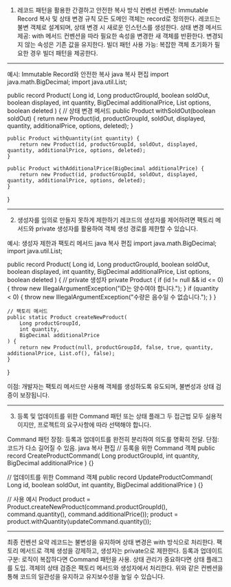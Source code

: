 1. 레코드 패턴을 활용한 간결하고 안전한 복사 방식 컨벤션
   컨벤션: Immutable Record 복사 및 상태 변경 규칙
   모든 도메인 객체는 record로 정의한다.
   레코드는 불변 객체로 설계되며, 상태 변경 시 새로운 인스턴스를 생성한다.
   상태 변경 메서드 제공:
   	with<PropertyName> 메서드 컨벤션을 따라 필요한 속성을 변경한 새 객체를 반환한다.
   변경되지 않는 속성은 기존 값을 유지한다.
   빌더 패턴 사용 가능:
   	복잡한 객체 초기화가 필요한 경우 빌더 패턴을 제공한다.


---
예시: Immutable Record와 안전한 복사
java
복사
편집
import java.math.BigDecimal;
import java.util.List;

public record Product(
Long id,
Long productGroupId,
boolean soldOut,
boolean displayed,
int quantity,
BigDecimal additionalPrice,
List<OptionContext> options,
boolean deleted
) {
// 상태 변경 메서드
public Product withSoldOut(boolean soldOut) {
return new Product(id, productGroupId, soldOut, displayed, quantity, additionalPrice, options, deleted);
}

    public Product withQuantity(int quantity) {
        return new Product(id, productGroupId, soldOut, displayed, quantity, additionalPrice, options, deleted);
    }
    
    public Product withAdditionalPrice(BigDecimal additionalPrice) {
        return new Product(id, productGroupId, soldOut, displayed, quantity, additionalPrice, options, deleted);
    }
}


---

2. 생성자를 임의로 만들지 못하게 제한하기
   레코드의 생성자를 제어하려면 팩토리 메서드와 private 생성자를 활용하여 객체 생성 경로를 제한할 수 있습니다.

예시: 생성자 제한과 팩토리 메서드
java
복사
편집
import java.math.BigDecimal;
import java.util.List;

public record Product(
Long id,
Long productGroupId,
boolean soldOut,
boolean displayed,
int quantity,
BigDecimal additionalPrice,
List<OptionContext> options,
boolean deleted
) {
// private 생성자
private Product {
if (id != null && id <= 0) {
throw new IllegalArgumentException("ID는 양수여야 합니다.");
}
if (quantity < 0) {
throw new IllegalArgumentException("수량은 음수일 수 없습니다.");
}
}

    // 팩토리 메서드
    public static Product createNewProduct(
        Long productGroupId,
        int quantity,
        BigDecimal additionalPrice
    ) {
        return new Product(null, productGroupId, false, true, quantity, additionalPrice, List.of(), false);
    }
}

이점: 개발자는 팩토리 메서드만 사용해 객체를 생성하도록 유도되며, 불변성과 상태 검증이 보장됩니다.


---

3. 등록 및 업데이트를 위한 Command 패턴 또는 상태 플래그
   두 접근법 모두 실용적이지만, 프로젝트의 요구사항에 따라 선택해야 합니다.

Command 패턴
장점: 등록과 업데이트를 완전히 분리하여 의도를 명확히 전달.
단점: 코드가 다소 길어질 수 있음.
java
복사
편집
// 등록을 위한 Command 객체
public record CreateProductCommand(
Long productGroupId,
int quantity,
BigDecimal additionalPrice
) {}

// 업데이트를 위한 Command 객체
public record UpdateProductCommand(
Long id,
boolean soldOut,
int quantity,
BigDecimal additionalPrice
) {}

// 사용 예시
Product product = Product.createNewProduct(command.productGroupId(), command.quantity(), command.additionalPrice());
product = product.withQuantity(updateCommand.quantity());


---


최종 컨벤션 요약
레코드는 불변성을 유지하며 상태 변경은 with<PropertyName> 방식으로 처리한다.
팩토리 메서드로 객체 생성을 강제하고, 생성자는 private으로 제한한다.
등록과 업데이트 구분:
로직이 복잡하다면 Command 패턴을 사용.
상태 관리가 중요하다면 상태 플래그를 도입.
객체의 상태 검증은 팩토리 메서드와 생성자에서 처리한다.
위와 같은 컨벤션을 통해 코드의 일관성을 유지하고 유지보수성을 높일 수 있습니다.
